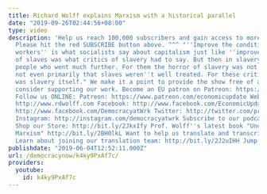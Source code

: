```yaml
---
title: Richard Wolff explains Marxism with a historical parallel
date: "2019-09-26T02:44:56+08:00"
type: video
description: 'Help us reach 100,000 subscribers and gain access to more studio time!
  Please hit the red SUBSCRIBE button above. ^^^ "''Improve the conditions of the
  workers'' is what socialists say about capitalism just like ''improve the conditions''
  of slaves was what critics of slavery had to say. But then in slavery there were
  people who went much further. For them the horror of slavery was not merely and
  not even primarily that slaves weren''t well treated. For these critics the problem
  was slavery itself." We make it a point to provide the show free of ads. Please
  consider supporting our work. Become an EU patron on Patreon: https://www.patreon.com/economicupdate
  Follow us ONLINE: Patreon: https://www.patreon.com/economicupdate Websites: http://www.democracyatwork.info/econo...
  http://www.rdwolff.com Facebook: http://www.facebook.com/EconomicUpdate http://www.facebook.com/RichardDWolff
  http://www.facebook.com/DemocracyatWrk Twitter: http://twitter.com/profwolff http://twitter.com/democracyatwrk
  Instagram: http://instagram.com/democracyatwrk Subscribe to our podcast: http://economicupdate.libsyn.com
  Shop our Store: http://bit.ly/2JkxIfy Prof. Wolff''s latest book "Understanding
  Marxism" http://bit.ly/2BH0lkL Want to help us translate and transcribe our videos?
  Learn about joining our translation team: http://bit.ly/2J2uIHH Jump right in: http://bit.ly/2J3bEZR'
publishdate: "2019-06-04T12:52:11.000Z"
url: /democracynow/k4ky9PxAf7c/
providers:
  youtube:
    id: k4ky9PxAf7c
---
```

